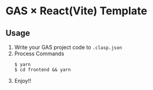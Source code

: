 # GAS × React(Vite) Template

## Usage
1. Write your GAS project code to `.clasp.json`
2. Process Commands
    ```
    $ yarn
    $ cd frontend && yarn
    ```
3. Enjoy!!
